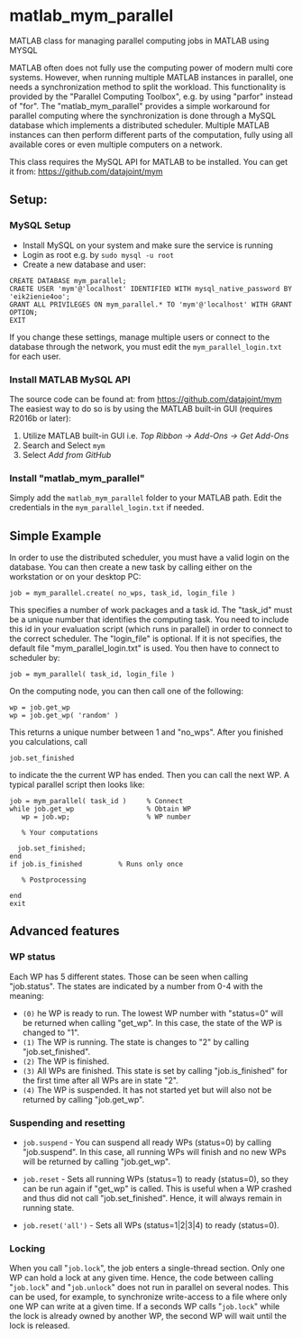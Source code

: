 # matlab_mym_parallel
MATLAB class for managing parallel computing jobs in MATLAB using MYSQL

MATLAB often does not fully use the computing power of modern multi core systems. However, when running multiple MATLAB instances in parallel, one needs a synchronization method to split the workload. This functionality is provided by the "Parallel Computing Toolbox", e.g. by using "parfor" instead of "for". The "matlab_mym_parallel" provides a simple workaround for parallel computing where the synchronization is done through a MySQL database which implements a distributed scheduler. Multiple MATLAB instances can then perform different parts of the computation, fully using all available cores or even multiple computers on a network.

This class requires the MySQL API for MATLAB to be installed. You can get it from:
   https://github.com/datajoint/mym

## Setup:

### MySQL Setup

* Install MySQL on your system and make sure the service is running
* Login as root e.g. by `sudo mysql -u root`
* Create a new database and user:

```
CREATE DATABASE mym_parallel;
CRAETE USER 'mym'@'localhost' IDENTIFIED WITH mysql_native_password BY 'eik2ienie4oo';
GRANT ALL PRIVILEGES ON mym_parallel.* TO 'mym'@'localhost' WITH GRANT OPTION;
EXIT
```
If you change these settings, manage multiple users or connect to the database through the network, you must edit the `mym_parallel_login.txt` for each user.


### Install MATLAB MySQL API 
The source code can be found at: from https://github.com/datajoint/mym
The easiest way to do so is by using the MATLAB built-in GUI (requires R2016b or later):

1. Utilize MATLAB built-in GUI i.e. *Top Ribbon -> Add-Ons -> Get Add-Ons*
2. Search and Select `mym`
3. Select *Add from GitHub*

### Install "matlab_mym_parallel"
Simply add the `matlab_mym_parallel` folder to your MATLAB path. Edit the credentials in the `mym_parallel_login.txt` if needed.


## Simple Example

In order to use the distributed scheduler, you must have a valid login on the database. You can then create a new task by calling either on the workstation or on your desktop PC:
```
job = mym_parallel.create( no_wps, task_id, login_file )
```
This specifies a number of work packages and a task id. The "task_id" must be a unique number that identifies the computing task. You need to include this id in your evaluation script (which runs in parallel) in order to connect to the correct scheduler. The "login_file" is optional. If it is not specifies, the default file "mym_parallel_login.txt" is used. You then have to connect to scheduler by:
```
job = mym_parallel( task_id, login_file )
```
On the computing node, you can then call one of the following:
```
wp = job.get_wp
wp = job.get_wp( 'random' )
```
This returns a unique number between 1 and "no_wps". After you finished you calculations, call
```
job.set_finished
```
to indicate the the current WP has ended. Then you can call the next WP. A typical parallel script then looks like:
```
job = mym_parallel( task_id )     % Connect
while job.get_wp                  % Obtain WP
   wp = job.wp;                   % WP number

   % Your computations

  job.set_finished;
end
if job.is_finished         % Runs only once

   % Postprocessing

end
exit
```
## Advanced features
### WP status
Each WP has 5 different states. Those can be seen when calling "job.status". The states are indicated by a number from 0-4 with the meaning:
* `(0)` he WP is ready to run. The lowest WP number with "status=0" will be returned when calling "get_wp". In this case, the state of the WP is changed to "1".
* `(1)` The WP is running. The state is changes to "2" by calling "job.set_finished".
* `(2)` The WP is finished.
* `(3)` All WPs are finished. This state is set by calling "job.is_finished" for the first time after all WPs are in state "2".
* `(4)` The WP is suspended. It has not started yet but will also not be returned by calling "job.get_wp".

### Suspending and resetting

* `job.suspend` - You can suspend all ready WPs (status=0) by calling "job.suspend". In this case, all running WPs will finish and no new WPs will be returned by calling "job.get_wp".

* `job.reset` - Sets all running WPs (status=1) to ready (status=0), so they can be run again if "get_wp" is called. This is useful when a WP crashed and thus did not call "job.set_finished". Hence, it will always remain in running state.

* `job.reset('all')` - Sets all WPs (status=1|2|3|4) to ready (status=0).

### Locking
When you call "`job.lock`", the job enters a single-thread section. Only one WP can hold a lock at any given time. Hence, the code between calling "`job.lock`" and "`job.unlock`" does not run in parallel on several nodes. This can be used, for example, to synchronize write-access to a file where only one WP can write at a given time. If a seconds WP calls "`job.lock`" while the lock is already owned by another WP, the second WP will wait until the lock is released.









